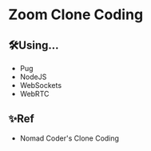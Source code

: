 # Zoom Clone Coding

## 🛠Using...
- Pug
- NodeJS  
- WebSockets  
- WebRTC  

## ✨Ref
- Nomad Coder's Clone Coding
